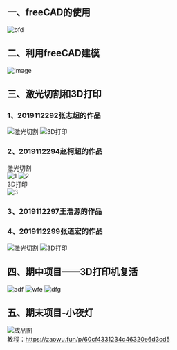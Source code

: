 ## 一、freeCAD的使用
![bfd](https://github.com/MononobenoFuto/SoDoI/blob/main/exp/11.png?raw=true)
## 二、利用freeCAD建模  
![image](https://user-images.githubusercontent.com/67570529/122737385-8fe41300-d2b3-11eb-8351-63f213845712.png)
## 三、激光切割和3D打印
### 1、2019112292张志超的作品
![激光切割](https://github.com/MononobenoFuto/SoDoI/blob/main/3dprinting-laser/2019112292%E5%BC%A0%E5%BF%97%E8%B6%85/1624249522405.jpg?raw=true)
![3D打印](https://github.com/MononobenoFuto/SoDoI/blob/main/3dprinting-laser/2019112292%E5%BC%A0%E5%BF%97%E8%B6%85/1624249540718.jpg?raw=true)
### 2、2019112294赵柯超的作品
激光切割  
![1](https://github.com/MononobenoFuto/SoDoI/blob/main/exp/zkc-1.jpg?raw=true)
![2](https://github.com/MononobenoFuto/SoDoI/blob/main/exp/zkc-2.jpg?raw=true)  
3D打印  
![3](https://github.com/MononobenoFuto/SoDoI/blob/main/exp/zkc-3.jpg?raw=true)
### 3、2019112297王浩源的作品
### 4、2019112299张道宏的作品  
![激光切割](https://github.com/MononobenoFuto/SoDoI/blob/main/3dprinting-laser/2019112299-%E5%BC%A0%E9%81%93%E5%AE%8F/%E6%BF%80%E5%85%89%E5%88%87%E5%89%B2.jpg)
![3D打印](https://github.com/MononobenoFuto/SoDoI/blob/main/3dprinting-laser/2019112299-%E5%BC%A0%E9%81%93%E5%AE%8F/3D%E6%89%93%E5%8D%B0.jpg)
## 四、期中项目——3D打印机复活  
![adf](https://user-images.githubusercontent.com/67570529/115150921-18b8b580-a09d-11eb-8a49-f3226c21f7c0.png)
![wfe](https://user-images.githubusercontent.com/67570529/115150939-2ec67600-a09d-11eb-9465-23aab29dc389.png)
![dfg](https://user-images.githubusercontent.com/67570529/115150946-456ccd00-a09d-11eb-9d48-dd35a7ce713b.png)
## 五、期末项目-小夜灯  
![成品图](https://github.com/MononobenoFuto/SoDoI/blob/main/%E5%A4%A7%E4%BD%9C%E4%B8%9A/%E6%88%90%E5%93%81.jpg)  
教程：https://zaowu.fun/p/60cf4331234c46320e6d3cd5
